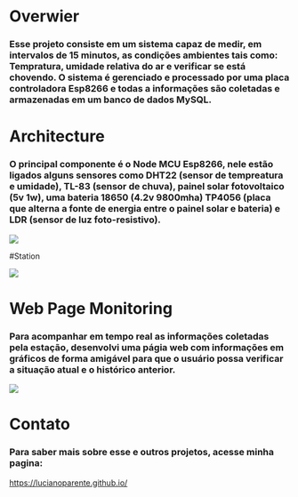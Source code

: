 # Overwier 

### Esse projeto consiste em um sistema capaz de medir, em intervalos de 15 minutos, as condições ambientes tais como: Tempratura, umidade relativa do ar e verificar se está chovendo. O sistema é gerenciado e processado por uma placa controladora Esp8266 e todas a informações são coletadas e armazenadas em um banco de dados MySQL. 

# Architecture

### O principal componente é o Node MCU Esp8266, nele estão ligados alguns sensores como DHT22 (sensor de tempreatura e umidade), TL-83 (sensor de chuva), painel solar fotovoltaico (5v 1w), uma bateria 18650 (4.2v 9800mha) TP4056 (placa que alterna a fonte de energia entre o painel solar e bateria) e LDR (sensor de luz foto-resistivo). 

![](https://github.com/LucianoParente/weather-station/pics/Escheme.jpg)

#Station

![](https://github.com/LucianoParente/weather-station/pics/WS_img.jpeg)

# Web Page Monitoring

### Para acompanhar em tempo real as informações coletadas pela estação, desenvolvi uma págia web com informações em gráficos de forma amigável para que o usuário possa verificar a situação atual e o histórico anterior. 

![](https://github.com/LucianoParente/weather-station/pics/page_sample.png)

# Contato

### Para saber mais sobre esse e outros projetos, acesse minha pagina:
https://lucianoparente.github.io/
